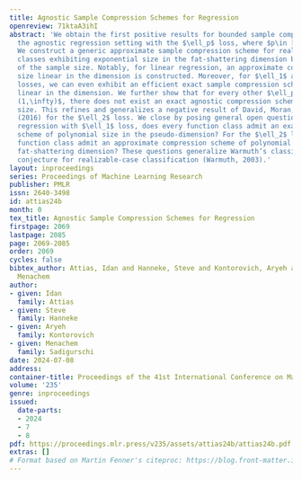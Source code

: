 ```yaml
---
title: Agnostic Sample Compression Schemes for Regression
openreview: 71ktaA3ihI
abstract: 'We obtain the first positive results for bounded sample compression in
  the agnostic regression setting with the $\ell_p$ loss, where $p\in [1,\infty]$.
  We construct a generic approximate sample compression scheme for real-valued function
  classes exhibiting exponential size in the fat-shattering dimension but independent
  of the sample size. Notably, for linear regression, an approximate compression of
  size linear in the dimension is constructed. Moreover, for $\ell_1$ and $\ell_\infty$
  losses, we can even exhibit an efficient exact sample compression scheme of size
  linear in the dimension. We further show that for every other $\ell_p$ loss, $p\in
  (1,\infty)$, there does not exist an exact agnostic compression scheme of bounded
  size. This refines and generalizes a negative result of David, Moran, and Yehudayoff
  (2016) for the $\ell_2$ loss. We close by posing general open questions: for agnostic
  regression with $\ell_1$ loss, does every function class admit an exact compression
  scheme of polynomial size in the pseudo-dimension? For the $\ell_2$ loss, does every
  function class admit an approximate compression scheme of polynomial size in the
  fat-shattering dimension? These questions generalize Warmuth’s classic sample compression
  conjecture for realizable-case classification (Warmuth, 2003).'
layout: inproceedings
series: Proceedings of Machine Learning Research
publisher: PMLR
issn: 2640-3498
id: attias24b
month: 0
tex_title: Agnostic Sample Compression Schemes for Regression
firstpage: 2069
lastpage: 2085
page: 2069-2085
order: 2069
cycles: false
bibtex_author: Attias, Idan and Hanneke, Steve and Kontorovich, Aryeh and Sadigurschi,
  Menachem
author:
- given: Idan
  family: Attias
- given: Steve
  family: Hanneke
- given: Aryeh
  family: Kontorovich
- given: Menachem
  family: Sadigurschi
date: 2024-07-08
address:
container-title: Proceedings of the 41st International Conference on Machine Learning
volume: '235'
genre: inproceedings
issued:
  date-parts:
  - 2024
  - 7
  - 8
pdf: https://proceedings.mlr.press/v235/assets/attias24b/attias24b.pdf
extras: []
# Format based on Martin Fenner's citeproc: https://blog.front-matter.io/posts/citeproc-yaml-for-bibliographies/
---
```

